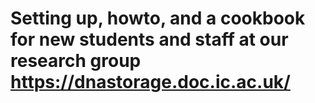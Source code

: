 # Setting up, howto, and a cookbook for new students and staff at our research group https://dnastorage.doc.ic.ac.uk/
